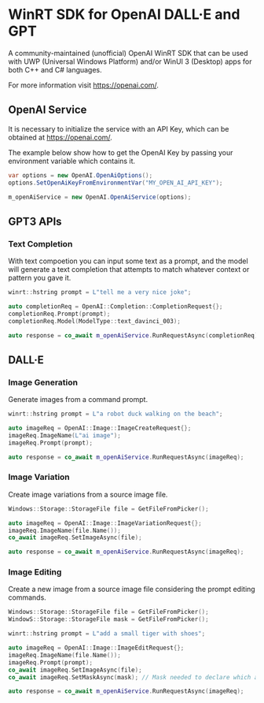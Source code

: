 # WinRT SDK for OpenAI DALL·E and GPT

A community-maintained (unofficial) OpenAI WinRT SDK that can be used with UWP (Universal Windows Platform) and/or WinUI 3 (Desktop) apps for both C++ and C# languages.

For more information visit https://openai.com/.

## OpenAI Service

It is necessary to initialize the service with an API Key, which can be obtained at https://openai.com/.

The example below show how to get the OpenAI Key by passing your environment variable which contains it.

```cs
var options = new OpenAI.OpenAiOptions();
options.SetOpenAiKeyFromEnvironmentVar("MY_OPEN_AI_API_KEY");

m_openAiService = new OpenAI.OpenAiService(options);
```

## GPT3 APIs

### Text Completion

With text compoetion you can input some text as a prompt, and the model will generate a text completion that attempts to match whatever context or pattern you gave it.

```cpp
winrt::hstring prompt = L"tell me a very nice joke";

auto completionReq = OpenAI::Completion::CompletionRequest{};
completionReq.Prompt(prompt);
completionReq.Model(ModelType::text_davinci_003);

auto response = co_await m_openAiService.RunRequestAsync(completionReq);
```

## DALL·E

### Image Generation

Generate images from a command prompt.

```cpp
winrt::hstring prompt = L"a robot duck walking on the beach";

auto imageReq = OpenAI::Image::ImageCreateRequest{};
imageReq.ImageName(L"ai image");
imageReq.Prompt(prompt);

auto response = co_await m_openAiService.RunRequestAsync(imageReq);
```

### Image Variation

Create image variations from a source image file.

```cpp
Windows::Storage::StorageFile file = GetFileFromPicker();

auto imageReq = OpenAI::Image::ImageVariationRequest{};
imageReq.ImageName(file.Name());
co_await imageReq.SetImageAsync(file);

auto response = co_await m_openAiService.RunRequestAsync(imageReq);
```

### Image Editing

Create a new image from a source image file considering the prompt editing commands. 

```cpp
Windows::Storage::StorageFile file = GetFileFromPicker();
WindowS::Storage::StorageFile mask = GetFileFromPicker();

winrt::hstring prompt = L"add a small tiger with shoes";

auto imageReq = OpenAI::Image::ImageEditRequest{};
imageReq.ImageName(file.Name());
imageReq.Prompt(prompt);
co_await imageReq.SetImageAsync(file);
co_await imageReq.SetMaskAsync(mask); // Mask needed to declare which are of the image the editing should be applied

auto response = co_await m_openAiService.RunRequestAsync(imageReq);
```
